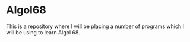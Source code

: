 Algol68
========

This is a repository where I will be placing a number of programs which I will be using to learn Algol 68.
